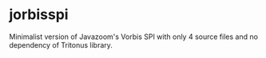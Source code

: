 # jorbisspi
Minimalist version of Javazoom's Vorbis SPI with only 4 source files and no dependency of Tritonus library.
